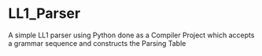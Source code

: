 # LL1_Parser
A simple LL1 parser using Python done as a Compiler Project which accepts a grammar sequence and constructs the Parsing Table
